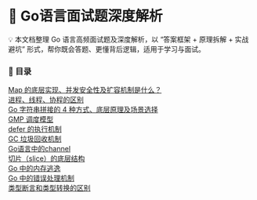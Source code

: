 # 📖 Go语言面试题深度解析
💡 本文档整理 Go 语言高频面试题及深度解析，以 “答案框架 + 原理拆解 + 实战避坑” 形式，帮你既会答题、更懂背后逻辑，适用于学习与面试。

### 📌 目录
[Map 的底层实现、并发安全性及扩容机制是什么？](https://github.com/0voice/awesome_golang_learning/blob/main/interview_questions/%E9%9D%A2%E8%AF%95%E9%A2%98%E8%AF%A6%E8%A7%A3/Map%20%E7%9A%84%E5%BA%95%E5%B1%82%E5%AE%9E%E7%8E%B0%E3%80%81%E5%B9%B6%E5%8F%91%E5%AE%89%E5%85%A8%E6%80%A7%E5%8F%8A%E6%89%A9%E5%AE%B9%E6%9C%BA%E5%88%B6%E6%98%AF%E4%BB%80%E4%B9%88%EF%BC%9F.md)  
[进程、线程、协程的区别](https://github.com/0voice/awesome_golang_learning/blob/main/interview_questions/%E9%9D%A2%E8%AF%95%E9%A2%98%E8%AF%A6%E8%A7%A3/Go%E8%AF%AD%E8%A8%80%E4%B8%AD%E7%9A%84%E8%BF%9B%E7%A8%8B%E3%80%81%E7%BA%BF%E7%A8%8B%E3%80%81%E5%8D%8F%E7%A8%8B%E7%9A%84%E5%8C%BA%E5%88%AB.md)  
[Go 字符串拼接的 4 种方式、底层原理及场景选择](https://github.com/0voice/awesome_golang_learning/blob/main/interview_questions/%E9%9D%A2%E8%AF%95%E9%A2%98%E8%AF%A6%E8%A7%A3/Go%20%E5%AD%97%E7%AC%A6%E4%B8%B2%E6%8B%BC%E6%8E%A5%E7%9A%84%204%20%E7%A7%8D%E6%96%B9%E5%BC%8F%E3%80%81%E5%BA%95%E5%B1%82%E5%8E%9F%E7%90%86%E5%8F%8A%E5%9C%BA%E6%99%AF%E9%80%89%E6%8B%A9.md)  
[GMP 调度模型](https://github.com/0voice/awesome_golang_learning/blob/main/interview_questions/%E9%9D%A2%E8%AF%95%E9%A2%98%E8%AF%A6%E8%A7%A3/Go%20%E8%AF%AD%E8%A8%80%20GMP%20%E8%B0%83%E5%BA%A6%E6%A8%A1%E5%9E%8B.md)  
[defer 的执行机制](https://github.com/0voice/awesome_golang_learning/blob/main/interview_questions/%E9%9D%A2%E8%AF%95%E9%A2%98%E8%AF%A6%E8%A7%A3/Go%20%E4%B8%AD%20defer%20%E7%9A%84%E6%89%A7%E8%A1%8C%E6%9C%BA%E5%88%B6.md)  
[GC 垃圾回收机制](https://github.com/0voice/awesome_golang_learning/blob/main/interview_questions/%E9%9D%A2%E8%AF%95%E9%A2%98%E8%AF%A6%E8%A7%A3/Go%20%E8%AF%AD%E8%A8%80%20GC%20%E5%9E%83%E5%9C%BE%E5%9B%9E%E6%94%B6%E6%9C%BA%E5%88%B6.md)  
[Go语言中的channel](https://github.com/0voice/awesome_golang_learning/blob/main/interview_questions/%E9%9D%A2%E8%AF%95%E9%A2%98%E8%AF%A6%E8%A7%A3/Go%20%E8%AF%AD%E8%A8%80%E4%B8%AD%E7%9A%84Channel%20.md)  
[切片（slice）的底层结构](https://github.com/0voice/awesome_golang_learning/blob/main/interview_questions/%E9%9D%A2%E8%AF%95%E9%A2%98%E8%AF%A6%E8%A7%A3/Go%20%E5%88%87%E7%89%87%EF%BC%88slice%EF%BC%89%E7%9A%84%E5%BA%95%E5%B1%82%E7%BB%93%E6%9E%84.md)  
[Go 中的内存逃逸](https://github.com/0voice/awesome_golang_learning/blob/main/interview_questions/%E9%9D%A2%E8%AF%95%E9%A2%98%E8%AF%A6%E8%A7%A3/Go%20%E4%B8%AD%E7%9A%84%E5%86%85%E5%AD%98%E9%80%83%E9%80%B8.md)  
[Go 中的错误处理机制]()  
[类型断言和类型转换的区别](https://github.com/0voice/awesome_golang_learning/blob/main/interview_questions/%E9%9D%A2%E8%AF%95%E9%A2%98%E8%AF%A6%E8%A7%A3/Go%20%E4%B8%AD%E7%9A%84%E7%B1%BB%E5%9E%8B%E6%96%AD%E8%A8%80%E5%92%8C%E7%B1%BB%E5%9E%8B%E8%BD%AC%E6%8D%A2%E7%9A%84%E5%8C%BA%E5%88%AB.md)
